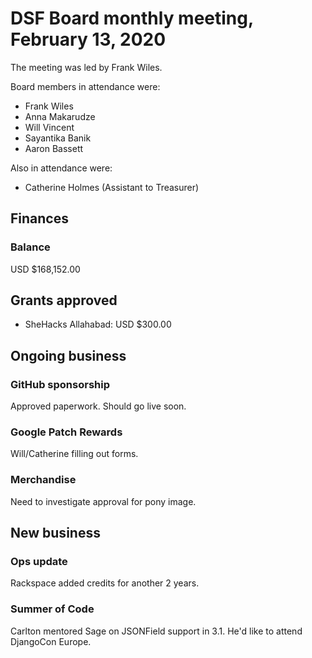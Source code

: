 # DSF Board monthly meeting, February 13, 2020

The meeting was led by Frank Wiles.

Board members in attendance were:

- Frank Wiles
- Anna Makarudze
- Will Vincent
- Sayantika Banik
- Aaron Bassett

Also in attendance were:

- Catherine Holmes (Assistant to Treasurer)

## Finances

### Balance

USD $168,152.00

## Grants approved

- SheHacks Allahabad: USD $300.00

## Ongoing business

### GitHub sponsorship

Approved paperwork. Should go live soon.

### Google Patch Rewards

Will/Catherine filling out forms.

### Merchandise

Need to investigate approval for pony image.

## New business

### Ops update

Rackspace added credits for another 2 years.

### Summer of Code

Carlton mentored Sage on JSONField support in 3.1. He'd like to attend DjangoCon Europe.
